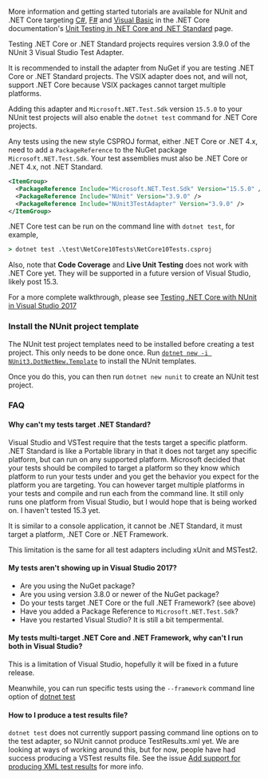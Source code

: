 More information and getting started tutorials are available for NUnit and .NET Core targeting [C#](https://docs.microsoft.com/en-us/dotnet/core/testing/unit-testing-with-nunit), [F#](https://docs.microsoft.com/en-us/dotnet/core/testing/unit-testing-fsharp-with-nunit) and [Visual Basic](https://docs.microsoft.com/en-us/dotnet/core/testing/unit-testing-visual-basic-with-nunit) in the .NET Core documentation's [Unit Testing in .NET Core and .NET Standard](https://docs.microsoft.com/en-us/dotnet/core/testing/) page.

Testing .NET Core or .NET Standard projects requires version 3.9.0 of the NUnit 3 Visual Studio Test Adapter.

It is recommended to install the adapter from NuGet if you are testing .NET Core or .NET Standard projects. The VSIX adapter does not, and will not, support .NET Core because VSIX packages cannot target multiple platforms.

Adding this adapter and `Microsoft.NET.Test.Sdk` version `15.5.0` to your NUnit test projects will also enable the `dotnet test` command for .NET Core projects.

Any tests using the new style CSPROJ format, either .NET Core or .NET 4.x, need to add a `PackageReference` to the NuGet package `Microsoft.NET.Test.Sdk`. Your test assemblies must also be .NET Core or .NET 4.x, not .NET Standard.

```xml
<ItemGroup>
  <PackageReference Include="Microsoft.NET.Test.Sdk" Version="15.5.0" />
  <PackageReference Include="NUnit" Version="3.9.0" />
  <PackageReference Include="NUnit3TestAdapter" Version="3.9.0" />
</ItemGroup>
```

.NET Core test can be run on the command line with `dotnet test`, for example,

```cmd
> dotnet test .\test\NetCore10Tests\NetCore10Tests.csproj
```

Also, note that **Code Coverage** and **Live Unit Testing** does not work with .NET Core yet. They will be supported in a future version of Visual Studio, likely post 15.3.

For a more complete walkthrough, please see [Testing .NET Core with NUnit in Visual Studio 2017](http://www.alteridem.net/2017/05/04/test-net-core-nunit-vs2017/)

### Install the NUnit project template

The NUnit test project templates need to be installed before creating a test project. This only needs to be done once. Run [`dotnet new -i NUnit3.DotNetNew.Template`](../tools/dotnet-new.md) to install the NUnit templates.

Once you do this, you can then run `dotnet new nunit` to create an NUnit test project.

### FAQ

#### Why can't my tests target .NET Standard?

Visual Studio and VSTest require that the tests target a specific platform. .NET Standard is like a Portable library in that it does not target any specific platform, but can run on any supported platform. Microsoft decided that your tests should be compiled to target a platform so they know which platform to run your tests under and you get the behavior you expect for the platform you are targeting. You can however target multiple platforms in your tests and compile and run each from the command line. It still only runs one platform from Visual Studio, but I would hope that is being worked on. I haven't tested 15.3 yet.

It is similar to a console application, it cannot be .NET Standard, it must target a platform, .NET Core or .NET Framework.

This limitation is the same for all test adapters including xUnit and MSTest2.

#### My tests aren't showing up in Visual Studio 2017?

- Are you using the NuGet package?
- Are you using version 3.8.0 or newer of the NuGet package?
- Do your tests target .NET Core or the full .NET Framework? (see above)
- Have you added a Package Reference to `Microsoft.NET.Test.Sdk`?
- Have you restarted Visual Studio? It is still a bit tempermental.

#### My tests multi-target .NET Core and .NET Framework, why can't I run both in Visual Studio?

This is a limitation of Visual Studio, hopefully it will be fixed in a future release.

Meanwhile, you can run specific tests using the `--framework` command line option of [dotnet test](https://docs.microsoft.com/en-ca/dotnet/core/tools/dotnet-test?tabs=netcore2x)

#### How to I produce a test results file?

`dotnet test` does not currently support passing command line options on to the test adapter, so NUnit
cannot produce TestResults.xml yet. We are looking at ways of working around this, but for now, people have
had success producing a VSTest results file. See the issue [Add support for producing XML test results](https://github.com/nunit/nunit3-vs-adapter/issues/323) for more info.
